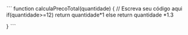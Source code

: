 ˋˋˋ
function calculaPrecoTotal(quantidade) {
  // Escreva seu código aqui
  if(quantidade>=12)
    return quantidade*1
  else
    return quantidade *1.3
    
}
ˋˋˋ